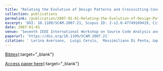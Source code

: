 ```yaml
---
title: "Relating the Evolution of Design Patterns and Crosscutting Concerns"
collection: publications
permalink: /publication/2007-01-01-Relating-the-Evolution-of-Design-Patterns-and-Crosscutting-Concerns
excerpt: 'DOI: 10.1109/SCAM.2007.21, Scopus ID: 2-s2.0-47749109419, Cited by: 7'
date: 2007-01-01
venue: 'Seventh IEEE International Workshop on Source Code Analysis and Manipulation (SCAM 2007), September 30 - October 1, 2007, Paris, France'
paperurl: 'https://doi.org/10.1109/SCAM.2007.21'
citation: ' Lerina Aversano,  Luigi Cerulo,  Massimiliano Di Penta, &quot;Relating the Evolution of Design Patterns and Crosscutting Concerns.&quot; Seventh IEEE International Workshop on Source Code Analysis and Manipulation (SCAM 2007), September 30 - October 1, 2007, Paris, France, 2007.'
---
```

[Bibtex](https://dblp.org/rec/bib/conf/scam/AversanoCP07){:target="_blank"}

[Access paper here](https://doi.org/10.1109/SCAM.2007.21){:target="_blank"}

